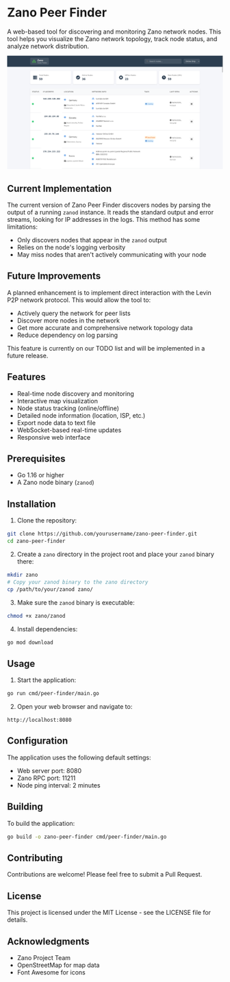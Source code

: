 # Zano Peer Finder

A web-based tool for discovering and monitoring Zano network nodes. This tool helps you visualize the Zano network topology, track node status, and analyze network distribution.

![Zano Peer Finder](assets/peer-finder.png)

## Current Implementation

The current version of Zano Peer Finder discovers nodes by parsing the output of a running `zanod` instance. It reads the standard output and error streams, looking for IP addresses in the logs. This method has some limitations:

- Only discovers nodes that appear in the `zanod` output
- Relies on the node's logging verbosity
- May miss nodes that aren't actively communicating with your node

## Future Improvements

A planned enhancement is to implement direct interaction with the Levin P2P network protocol. This would allow the tool to:
- Actively query the network for peer lists
- Discover more nodes in the network
- Get more accurate and comprehensive network topology data
- Reduce dependency on log parsing

This feature is currently on our TODO list and will be implemented in a future release.

## Features

- Real-time node discovery and monitoring
- Interactive map visualization
- Node status tracking (online/offline)
- Detailed node information (location, ISP, etc.)
- Export node data to text file
- WebSocket-based real-time updates
- Responsive web interface

## Prerequisites

- Go 1.16 or higher
- A Zano node binary (`zanod`)

## Installation

1. Clone the repository:
```bash
git clone https://github.com/yourusername/zano-peer-finder.git
cd zano-peer-finder
```

2. Create a `zano` directory in the project root and place your `zanod` binary there:
```bash
mkdir zano
# Copy your zanod binary to the zano directory
cp /path/to/your/zanod zano/
```

3. Make sure the `zanod` binary is executable:
```bash
chmod +x zano/zanod
```

4. Install dependencies:
```bash
go mod download
```

## Usage

1. Start the application:
```bash
go run cmd/peer-finder/main.go
```

2. Open your web browser and navigate to:
```
http://localhost:8080
```

## Configuration

The application uses the following default settings:
- Web server port: 8080
- Zano RPC port: 11211
- Node ping interval: 2 minutes

## Building

To build the application:
```bash
go build -o zano-peer-finder cmd/peer-finder/main.go
```

## Contributing

Contributions are welcome! Please feel free to submit a Pull Request.

## License

This project is licensed under the MIT License - see the LICENSE file for details.

## Acknowledgments

- Zano Project Team
- OpenStreetMap for map data
- Font Awesome for icons